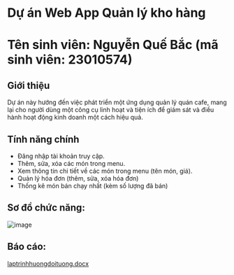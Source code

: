 # Dự án Web App Quản lý kho hàng
# Tên sinh viên: Nguyễn Quế Bắc (mã sinh viên: 23010574)


## Giới thiệu

Dự án này hướng đến việc phát triển một ứng dụng quản lý quán cafe, mang lại 
cho người dùng một công cụ linh hoạt và tiện ích để giám sát và điều hành hoạt 
động kinh doanh một cách hiệu quả.

## Tính năng chính
- Đăng nhập tài khoản truy cập.
- Thêm, sửa, xóa các món trong menu.
- Xem thông tin chi tiết về các món trong menu (tên món, giá).
- Quản lý hóa đơn (thêm, sửa, xóa hóa đơn)
- Thống kê món bán chạy nhất (kèm số lượng đã bán)


## Sơ đồ chức năng:
![image](https://github.com/user-attachments/assets/6953e4d9-caed-44de-9214-4a9241ab3123)

## Báo cáo:
[laptrinhhuongdoituong.docx](https://github.com/user-attachments/files/19272981/laptrinhhuongdoituong.docx)



